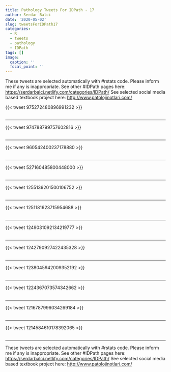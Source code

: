 ```yaml
---
title: Pathology Tweets For IDPath - 17
author: Serdar Balci
date: '2020-05-02'
slug: tweetsForIDPath17
categories:
  - R
  - tweets
  - pathology
  - IDPath
tags: []
image:
  caption: ''
  focal_point: ''
---
```



These tweets are selected automatically with #rstats code. Please inform me if any is inappropriate.
See other #IDPath pages here: https://serdarbalci.netlify.com/categories/IDPath/ 
See selected social media based textbook project here: http://www.patolojinotlari.com/

{{< tweet 975272480896991232 >}}
<br>
<br>
<hr>
{{< tweet 974788799757602816 >}}
<br>
<br>
<hr>
{{< tweet 960542400237178880 >}}
<br>
<br>
<hr>
{{< tweet 527160485800448000 >}}
<br>
<br>
<hr>
{{< tweet 1255139201500106752 >}}
<br>
<br>
<hr>
{{< tweet 1251181623715954688 >}}
<br>
<br>
<hr>
{{< tweet 1249031092134219777 >}}
<br>
<br>
<hr>
{{< tweet 1242790927422435328 >}}
<br>
<br>
<hr>
{{< tweet 1238045942009352192 >}}
<br>
<br>
<hr>
{{< tweet 1224367073574342662 >}}
<br>
<br>
<hr>
{{< tweet 1216787996034269184 >}}
<br>
<br>
<hr>
{{< tweet 1214584610178392065 >}}
<br>
<br>
<hr>


These tweets are selected automatically with #rstats code. Please inform me if any is inappropriate.
See other #IDPath pages here: https://serdarbalci.netlify.com/categories/IDPath/ 
See selected social media based textbook project here: http://www.patolojinotlari.com/
